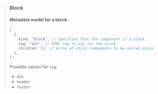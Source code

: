 > ### Block
>
> #### Metadata model for a block:
>
> ```typescript
> [
>   {
>     kind: "block", // Specifies that the component is a block.
>     tag: "div", // HTML tag to use for the block.
>     children: [], // Array of child components to be nested inside the block.
>   },
> ];
> ```
>
> Possible values for `tag`:
>
> - `div`
> - `header`
> - `footer`
